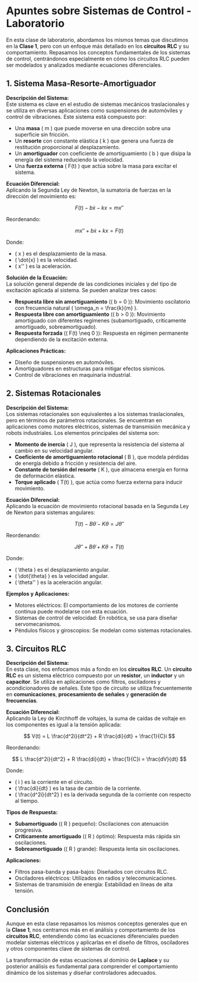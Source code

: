 # Apuntes sobre Sistemas de Control - Laboratorio

En esta clase de laboratorio, abordamos los mismos temas que discutimos en la **Clase 1**, pero con un enfoque más detallado en los **circuitos RLC** y su comportamiento. Repasamos los conceptos fundamentales de los sistemas de control, centrándonos especialmente en cómo los circuitos RLC pueden ser modelados y analizados mediante ecuaciones diferenciales.

## 1. Sistema Masa-Resorte-Amortiguador

**Descripción del Sistema:**  
Este sistema es clave en el estudio de sistemas mecánicos traslacionales y se utiliza en diversas aplicaciones como suspensiones de automóviles y control de vibraciones. Este sistema está compuesto por:

- Una **masa** \( m \) que puede moverse en una dirección sobre una superficie sin fricción.
- Un **resorte** con constante elástica \( k \) que genera una fuerza de restitución proporcional al desplazamiento.
- Un **amortiguador** con coeficiente de amortiguamiento \( b \) que disipa la energía del sistema reduciendo la velocidad.
- Una **fuerza externa** \( F(t) \) que actúa sobre la masa para excitar el sistema.

**Ecuación Diferencial:**  
Aplicando la Segunda Ley de Newton, la sumatoria de fuerzas en la dirección del movimiento es:

$$
F(t) - b \dot{x} - kx = mx''
$$

Reordenando:

$$
mx'' + b\dot{x} + kx = F(t)
$$

Donde:
- \( x \) es el desplazamiento de la masa.
- \( \dot{x} \) es la velocidad.
- \( x'' \) es la aceleración.

**Solución de la Ecuación:**  
La solución general depende de las condiciones iniciales y del tipo de excitación aplicada al sistema. Se pueden analizar tres casos:
- **Respuesta libre sin amortiguamiento** (\( b = 0 \)): Movimiento oscilatorio con frecuencia natural \( \omega_n = \frac{k}{m} \).
- **Respuesta libre con amortiguamiento** (\( b > 0 \)): Movimiento amortiguado con diferentes regímenes (subamortiguado, críticamente amortiguado, sobreamortiguado).
- **Respuesta forzada** (\( F(t) \neq 0 \)): Respuesta en régimen permanente dependiendo de la excitación externa.

**Aplicaciones Prácticas:**
- Diseño de suspensiones en automóviles.
- Amortiguadores en estructuras para mitigar efectos sísmicos.
- Control de vibraciones en maquinaria industrial.

## 2. Sistemas Rotacionales

**Descripción del Sistema:**  
Los sistemas rotacionales son equivalentes a los sistemas traslacionales, pero en términos de parámetros rotacionales. Se encuentran en aplicaciones como motores eléctricos, sistemas de transmisión mecánica y robots industriales. Los elementos principales del sistema son:
- **Momento de inercia** \( J \), que representa la resistencia del sistema al cambio en su velocidad angular.
- **Coeficiente de amortiguamiento rotacional** \( B \), que modela pérdidas de energía debido a fricción y resistencia del aire.
- **Constante de torsión del resorte** \( K \), que almacena energía en forma de deformación elástica.
- **Torque aplicado** \( T(t) \), que actúa como fuerza externa para inducir movimiento.

**Ecuación Diferencial:**  
Aplicando la ecuación de movimiento rotacional basada en la Segunda Ley de Newton para sistemas angulares:

$$
T(t) - B\dot{\theta} - K\theta = J\theta''
$$

Reordenando:

$$
J\theta'' + B\dot{\theta} + K\theta = T(t)
$$

Donde:
- \( \theta \) es el desplazamiento angular.
- \( \dot{\theta} \) es la velocidad angular.
- \( \theta'' \) es la aceleración angular.

**Ejemplos y Aplicaciones:**
- Motores eléctricos: El comportamiento de los motores de corriente continua puede modelarse con esta ecuación.
- Sistemas de control de velocidad: En robótica, se usa para diseñar servomecanismos.
- Péndulos físicos y giroscopios: Se modelan como sistemas rotacionales.

## 3. Circuitos RLC

**Descripción del Sistema:**  
En esta clase, nos enfocamos más a fondo en los **circuitos RLC**. Un **circuito RLC** es un sistema eléctrico compuesto por un **resistor**, un **inductor** y un **capacitor**. Se utiliza en aplicaciones como filtros, osciladores y acondicionadores de señales. Este tipo de circuito se utiliza frecuentemente en **comunicaciones**, **procesamiento de señales** y **generación de frecuencias**.

**Ecuación Diferencial:**  
Aplicando la Ley de Kirchhoff de voltajes, la suma de caídas de voltaje en los componentes es igual a la tensión aplicada:

$$
V(t) = L \frac{d^2i}{dt^2} + R \frac{di}{dt} + \frac{1}{C}i
$$

Reordenando:

$$
L \frac{d^2i}{dt^2} + R \frac{di}{dt} + \frac{1}{C}i = \frac{dV}{dt}
$$

Donde:
- \( i \) es la corriente en el circuito.
- \( \frac{di}{dt} \) es la tasa de cambio de la corriente.
- \( \frac{d^2i}{dt^2} \) es la derivada segunda de la corriente con respecto al tiempo.

**Tipos de Respuesta:**
- **Subamortiguado** (\( R \) pequeño): Oscilaciones con atenuación progresiva.
- **Críticamente amortiguado** (\( R \) óptimo): Respuesta más rápida sin oscilaciones.
- **Sobreamortiguado** (\( R \) grande): Respuesta lenta sin oscilaciones.

**Aplicaciones:**
- Filtros pasa-banda y pasa-bajos: Diseñados con circuitos RLC.
- Osciladores eléctricos: Utilizados en radios y telecomunicaciones.
- Sistemas de transmisión de energía: Estabilidad en líneas de alta tensión.

## Conclusión

Aunque en esta clase repasamos los mismos conceptos generales que en la **Clase 1**, nos centramos más en el análisis y comportamiento de los **circuitos RLC**, entendiendo cómo las ecuaciones diferenciales pueden modelar sistemas eléctricos y aplicarlas en el diseño de filtros, osciladores y otros componentes clave de sistemas de control.

La transformación de estas ecuaciones al dominio de **Laplace** y su posterior análisis es fundamental para comprender el comportamiento dinámico de los sistemas y diseñar controladores adecuados.
